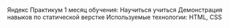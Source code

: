 Яндекс Практикум 1 месяц обучения: Научиться учиться
Демонстрация навыков по статической верстке
Используемые технологии: HTML, CSS